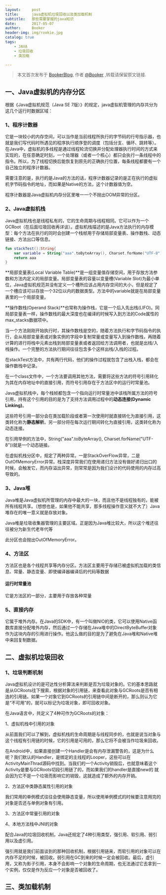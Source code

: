 ```yaml
---
layout:     post
title:      java虚拟机垃圾回收以及类加载机制
subtitle:   那些需要掌握的java知识
date:       2017-05-07
author:     Booker
header-img: img/rookie.jpg
catalog: true
tags:
    - JAVA
    - 垃圾回收
    - 类加载

---
```



> 本文首次发布于 [BookerBlog](http://stephengiant.github.io), 作者 [@Booker](http://github.com/StephenGiant) ,转载请保留原文链接.

## 一、Java虚拟机的内存分区

根据《Java虚拟机规范（Java SE 7版）》的规定，java虚拟机管理的内存共分为这几个运行时数据区域：

### 1、程序计数器

它是一块较小的内存空间，可以当作是当前线程所执行的字节码的行号指示器，也就是我们写代码时所遇见的程序执行顺序登的调度（包括分支、循环、跳转等）。在Java中，虚拟机的多线程是通过线程轮流切换并分配处理器执行时间的方式来实现的，在任意确定时刻，一个处理器（或者一个核心）都只会执行一条线程中的指令。所以，为了线程切换后能恢复到原先的正确执行位置，每条线程都要有一个自己独立的程序计数器。

需要注意的是，执行的是Java的方法的话，程序计数器记录的是正在执行的虚拟机字节码指令的地址，而如果是Native的方法，这个计数器值为空。

程序计数器是Java虚拟机内存分区里唯一一个不抛出OOM异常的分区。

### 2、Java虚拟机栈

Java虚拟机栈也是线程私有的，它的生命周期与线程相同。它可以作为一个GCRoot（在后面垃圾回收再详谈）。虚拟机栈描述的是Java方法执行的内存模型：每个方法在执行的同时会创建一个栈帧用于存储局部变量表、操作数栈、动态链接、方法出口等信息。

```kotlin
fun stackTest():String{
    var variable = String("aaa".toByteArray(), Charset.forName("UTF-8"))
    return aaa
}
```

**局部变量表(Local Variable Table)**是一组变量值存储空间，用于存放方法参数和方法内定义的局部变量。局部变量表的容量以变量槽(Variable Slot)为最小单位，Java虚拟机规范并没有定义一个槽所应该占用内存空间的大小，但是规定了一个槽应该可以存放一个32位以内的数据类型。方法中的variable就是在局部变量表里的一个局部变量。

**操作数栈(Operand Stack)**也常称为操作栈，它是一个后入先出栈(LIFO)。同局部变量表一样，操作数栈的最大深度也在编译的时候写入到方法的Code属性的max_stacks数据项中。

当一个方法刚刚开始执行时，其操作数栈是空的，随着方法执行和字节码指令的执行，会从局部变量表或对象实例的字段中复制常量或变量写入到操作数栈，再随着计算的进行将栈中元素出栈到局部变量表或者返回给方法调用者，也就是出栈/入栈操作。一个完整的方法执行期间往往包含多个这样出栈/入栈的过程。

在stackTest方法中，共有两行代码，他们的操作过程就包含了出栈入栈，都会在操作数栈中记录。

在一个class文件中，一个方法要调用其他方法，需要将这些方法的符号引用转化为其在内存地址中的直接引用，而符号引用存在于方法区中的运行时常量池。

Java虚拟机栈中，每个栈帧都包含一个指向运行时常量池中该栈所属方法的符号引用，持有这个引用的目的是为了支持方法调用过程中的**动态连接(Dynamic Linking)**。

这些符号引用一部分会在类加载阶段或者第一次使用时就直接转化为直接引用，这类转化称为**静态解析**。另一部分将在每次运行期间转化为直接引用，这类转化称为动态连接。

在引用举例的方法中，String("aaa".toByteArray(), Charset.forName("UTF-8"))就是一个动态链接。

在虚拟机栈分区中，规定了两种异常。一是StackOverFlow异常，二是OutOfMemoryError异常。栈深度异常我们在使用递归方法没有做好递归出口的时候，会触发它，而内存溢出异常，则常常是因为我们设计的代码使用的内存过高导致的。

### 3、Java堆

Java堆是Java虚拟机所管理的内存中最大的一块，而且他不是线程独有的，能被所有线程共享。（想想也是，如果他不能共享，那多线程操作意义就不大了）Java堆存在的唯一意义就是存放对象。

Java堆是垃圾收集器管理的主要区域。正是因为Java堆比较大，所以这个堆还往往被分为新生代老年代等

此分区也会抛出OutOfMemoryError。

### 4、方法区

方法区也是各个线程共享等内存分区。方法区主要用于存储已被虚拟机加载的类信息、常量、静态变量、即使编译器编译后的代码等数据

#### 运行时常量池

它是方法区的一部分，主要用于存放各种常量

### 5、直接内存

它属于堆外内存。在Java的SDK中，有一个叫做NIO的类，它可以使用Native函数库直接分配堆外内存，然后通过一个存储在Java堆中的DirectByteBuffer对象作为这块内存的引用进行操作。他这么做的目的是为了避免在Java堆和Native堆中来回复制数据。

## 二、虚拟机垃圾回收

### 1、垃圾判断机制

Java虚拟机设计的是可达性分析算法来判断是否为垃圾对象的。它的基本思路就是从GCRoots往下搜索，根据对象的引用链，来查看此对象与GCRoots是否有相连的引用链。如果一个对象它到GCRoots的引用链中间是断开的，那么则认为它是“不可用”的，就可以标记为垃圾对象，即可回收对象。

在Java语言中，共定义了4种可作为GCRoots的对象：

1、虚拟机栈中引用的对象

从前面我们可以了解到，虚拟机栈的生命周期是与线程同步的，也就是说当对象与这个线程有引用链的时候，它的引用是可用的，那么它将不会被当作垃圾来回收。

在Android中，如果直接创建一个Handler是会有内存泄漏警告的，这是为什么呢？我们默认的Handler，是绑定的主线程的Looper，这些可以在ActivityMainThrad源码中找到。当我们的一个Activity销毁后，也就意味着这个Activity是要与GCRoots切段引用链了的，而如果我们的handler是直接new的 就会因为它不是一个垃圾而影响它的销毁，这就造成了额外的内存开销。

2、方法区中类静态属性引用的对象

我们常用的单例模式往往会使用静态变量，所以使用单例模式的时候要注意用完的对象是否还与单例对象有引用。

3、方法区中常量引用的对象

4、本地方法栈中JNI的对象

配合Java的垃圾回收机制，Java还规定了4种引用类型，强引用、软引用、弱引用以及虚引用。

强引用就是我们前面谈到的那种回收机制，根据引用链来，而软引用的对象可以在内存不足的时候，被回收。弱引用在GC到来的时候一定会被回收。最后，虚引用，又称为影子引用，本身不会影响一个对象的生命周期，也无法通过它去拿到一个实例，仅仅是作为反应一个对象是否被回收了。

## 三、类加载机制